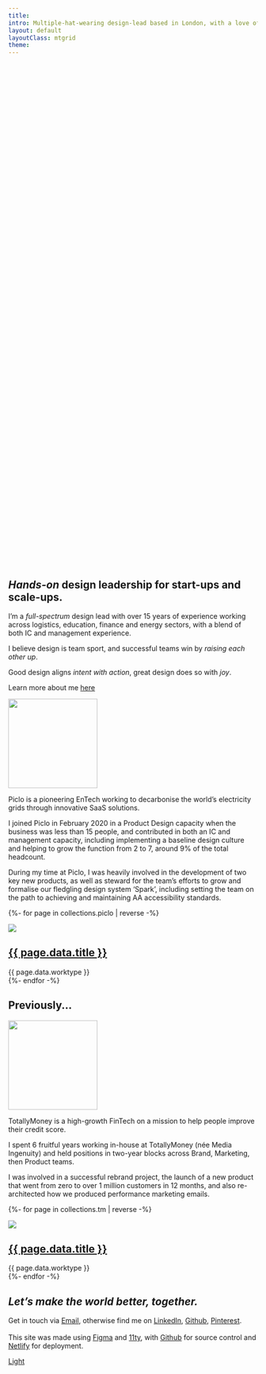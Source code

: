 ```yaml
---
title:
intro: Multiple-hat-wearing design-lead based in London, with a love of old book smells, looking out for others, and great coffee.
layout: default
layoutClass: mtgrid
theme:
---
```


<div class="svg-container">

  <svg class="svg-octagon oct1" width="600" height="auto" viewBox="0 0 241 241" fill="none" xmlns="http://www.w3.org/2000/svg">
    <path d="M204.941 36.059L239.918 120.5L204.941 204.941L120.5 239.918L36.059 204.941L1.08238 120.5L36.059 36.059L120.5 1.08239L204.941 36.059Z" />
  </svg>

  <svg class="svg-octagon oct2" width="600" height="auto" viewBox="0 0 241 241" fill="none" xmlns="http://www.w3.org/2000/svg">
    <path d="M204.941 36.059L239.918 120.5L204.941 204.941L120.5 239.918L36.059 204.941L1.08238 120.5L36.059 36.059L120.5 1.08239L204.941 36.059Z" />
  </svg>

</div>

<section class="intro">

# _Hands-on_ design leadership for start-ups and scale-ups.

I’m a _full-spectrum_ design lead with over 15 years of experience working across logistics, education, finance and energy sectors, with a blend of both IC and management experience.

I believe design is team sport, and successful teams win by _raising each other up_. 

Good design aligns _intent with action_, great design does so with _joy_.

Learn more about me [here](/about)

</section>



<section class="role">

<img src="/_assets/img/logo--piclo.svg" style="width:180px;height:auto;margin-top:var(--spacer);" />

Piclo is a pioneering EnTech working to decarbonise the world’s electricity grids through innovative SaaS solutions.

I joined Piclo in February 2020 in a Product Design capacity when the business was less than 15 people, and contributed in both an IC and management capacity, including implementing a baseline design culture and helping to grow the function from 2 to 7, around 9% of the total headcount.

During my time at Piclo, I was heavily involved in the development of two key new products, as well as steward for the team’s efforts to grow and formalise our fledgling design system ‘Spark’, including setting the team on the path to achieving and maintaining AA accessibility standards.



</section>

<section class="projects">

  {%- for page in collections.piclo | reverse -%}
      <div class="project">
          <a href="{{ page.url }}"><img src="/_assets/img/{{ page.data.thumb }}" /></a>
          <h2><a href="{{ page.url }}">{{ page.data.title }}</a></h2>
          <span class="project__type">{{ page.data.worktype }}</span>
      </div>
  {%- endfor -%}
  
</section>

##  Previously...

<section class="role">

<img src="/_assets/img/logo--tm.svg" style="width:180px;height:auto;margin-top:var(--spacer);" />

TotallyMoney is a high-growth FinTech on a mission to help people improve their credit score.

I spent 6 fruitful years working in-house at TotallyMoney (née Media Ingenuity) and held positions in two-year blocks across Brand, Marketing, then Product teams. 

I was involved in a successful rebrand project, the launch of a new product that went from zero to over 1 million customers in 12 months, and also re-architected how we produced performance marketing emails.

</section>



<section class="projects">
 
  {%- for page in collections.tm | reverse -%}
      <div class="project">
          <a href="{{ page.url }}"><img src="/_assets/img/{{ page.data.thumb }}" /></a>
          <h2><a href="{{ page.url }}">{{ page.data.title }}</a></h2>
          <span class="project__type">{{ page.data.worktype }}</span>
      </div>
  {%- endfor -%}
  
</section>


<section class="intro">


# _Let’s make the world better, together._

Get in touch via <a title="Email me mikerst@gmail.com" target="_blank" href="mailto: mikerst@gmail.com">Email</a>, otherwise find me on <a title="My LinkedIn profile" target="_blank" href="https://www.linkedin.com/in/mikerst/">LinkedIn</a>, <a title="My Github prilfe" target="_blank" href="https://github.com/mikerst">Github</a>, <a title="My Pinterest profile" target="_blank" href="https://www.pinterest.co.uk/mikerst/">Pinterest</a>.<br/><br/>This site was made using <a title="Figma" target="_blank" href="https://www.figma.com/">Figma</a> and <a title="11ty" target="_blank" href="https://www.11ty.dev/">11ty</a>, with <a title="Github" target="_blank" href="https://www.github.com/">Github</a> for source control and <a title="Netlify" target="_blank" href="https://www.netlify.com/">Netlify</a> for deployment.</p>

<p><a id="theme-toggle" class="simple-button" href="#" title="Mike Thomas">
			<span id="theme-icon">Light</span>
		</a></p>


</section>


<!--

  {% if collections.journal %}

  <ul>
  {%- for page in collections.journal | reverse -%}
    <li>
      <a href="{{ page.url }}">{{ page.data.title }}</a><br/>
      <time datetime="{{ page.date }}">{{ page.date | dateDisplay("LLLL d, y") }}</time> 
    </li>
  {%- endfor -%}
  </ul>
  {% else %}

  {% endif %}

-->




